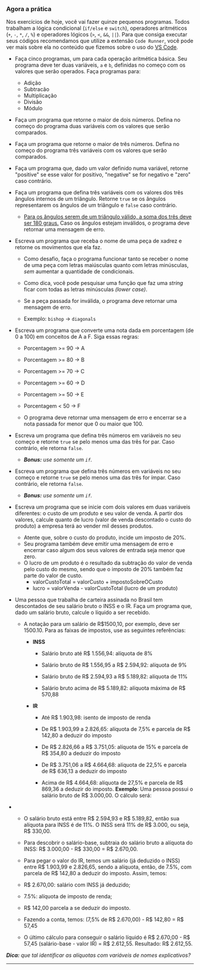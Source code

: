 
### Agora a prática

Nos exercícios de hoje, você vai fazer quinze pequenos programas. Todos trabalham a lógica condicional (`if/else` e `switch`), operadores aritméticos (`+`, `-`, `*`, `/`, `%`) e operadores lógicos (`>`, `<`, `&&`, `||`). Para que consiga executar seus códigos recomendamos que utilize a extensão `Code Runner`, você pode ver mais sobre ela no conteúdo que fizemos sobre o uso do [VS Code](/real-life-engineer/vscode).

 -  Faça cinco programas, um para cada operação aritmética básica. Seu programa deve ter duas variáveis, `a` e `b`, definidas no começo com os valores que serão operados. Faça programas para:

    *   Adição
    *   Subtracão
    *   Multiplicação
    *   Divisão
    *   Módulo
 -  Faça um programa que retorne o maior de dois números. Defina no começo do programa duas variáveis com os valores que serão comparados.

 -  Faça um programa que retorne o maior de três números. Defina no começo do programa três variáveis com os valores que serão comparados.

 -  Faça um programa que, dado um valor definido numa variável, retorne "positive" se esse valor for positivo, "negative" se for negativo e "zero" caso contrário.

 -  Faça um programa que defina três variáveis com os valores dos três ângulos internos de um triângulo. Retorne `true` se os ângulos representarem os ângulos de um triângulo e `false` caso contrário.

    *   [Para os ângulos serem de um triângulo válido, a soma dos três deve ser 180 graus.](https://blogdoenem.com.br/triangulos-propriedades/) Caso os ângulos estejam inválidos, o programa deve retornar uma mensagem de erro.
 -  Escreva um programa que receba o nome de uma peça de xadrez e retorne os movimentos que ela faz.

    *   Como desafio, faça o programa funcionar tanto se receber o nome de uma peça com letras maiúsculas quanto com letras minúsculas, _sem_ aumentar a quantidade de condicionais.

    *   Como dica, você pode pesquisar uma função que faz uma _string_ ficar com todas as letras minúsculas _(lower case)_.

    *   Se a peça passada for inválida, o programa deve retornar uma mensagem de erro.

    *   Exemplo: `bishop` -> `diagonals`

 -  Escreva um programa que converte uma nota dada em porcentagem (de 0 a 100) em conceitos de A a F. Siga essas regras:

    *   Porcentagem >= 90 -> A

    *   Porcentagem >= 80 -> B

    *   Porcentagem >= 70 -> C

    *   Porcentagem >= 60 -> D

    *   Porcentagem >= 50 -> E

    *   Porcentagem < 50 -> F

    *   O programa deve retornar uma mensagem de erro e encerrar se a nota passada for menor que 0 ou maior que 100.

 -  Escreva um programa que defina três números em variáveis no seu começo e retorne `true` se pelo menos uma das três for par. Caso contrário, ele retorna `false`.

    *   _**Bonus:** use somente um `if`._
 -  Escreva um programa que defina três números em variáveis no seu começo e retorne `true` se pelo menos uma das três for ímpar. Caso contrário, ele retorna `false`.

    *   _**Bonus:** use somente um `if`._
 -  Escreva um programa que se inicie com dois valores em duas variáveis diferentes: o custo de um produto e seu valor de venda. A partir dos valores, calcule quanto de lucro (valor de venda descontado o custo do produto) a empresa terá ao vender mil desses produtos.
    *   Atente que, sobre o custo do produto, incide um imposto de 20%.
    *   Seu programa também deve emitir uma mensagem de erro e encerrar caso algum dos seus valores de entrada seja menor que zero.
    *   O lucro de um produto é o resultado da subtração do valor de venda pelo custo do mesmo, sendo que o imposto de 20% também faz parte do valor de custo.
        *   valorCustoTotal = valorCusto + impostoSobreOCusto
        *   lucro = valorVenda - valorCustoTotal (lucro de um produto)
 -  Uma pessoa que trabalha de carteira assinada no Brasil tem descontados de seu salário bruto o INSS e o IR. Faça um programa que, dado um salário bruto, calcule o líquido a ser recebido.
    *   A notação para um salário de R$1500,10, por exemplo, deve ser 1500.10\. Para as faixas de impostos, use as seguintes referências:

        *   **INSS**

            *   Salário bruto até R$ 1.556,94: alíquota de 8%

            *   Salário bruto de R$ 1.556,95 a R$ 2.594,92: alíquota de 9%

            *   Salário bruto de R$ 2.594,93 a R$ 5.189,82: alíquota de 11%

            *   Salário bruto acima de R$ 5.189,82: alíquota máxima de R$ 570,88

        *   **IR**

            *   Até R$ 1.903,98: isento de imposto de renda

            *   De R$ 1.903,99 a 2.826,65: alíquota de 7,5% e parcela de R$ 142,80 a deduzir do imposto

            *   De R$ 2.826,66 a R$ 3.751,05: alíquota de 15% e parcela de R$ 354,80 a deduzir do imposto

            *   De R$ 3.751,06 a R$ 4.664,68: alíquota de 22,5% e parcela de R$ 636,13 a deduzir do imposto

            *   Acima de R$ 4.664,68: alíquota de 27,5% e parcela de R$ 869,36 a deduzir do imposto.
    **Exemplo**: Uma pessoa possui o salário bruto de R$ 3.000,00\. O cálculo será:

 - *   O salário bruto está entre R$ 2.594,93 e R$ 5.189,82, então sua alíquota para INSS é de 11%. O INSS será 11% de R$ 3.000, ou seja, R$
   330,00.

    *   Para descobrir o salário-base, subtraia do salário bruto a alíquota do INSS: R$ 3.000,00 - R$ 330,00 = R$ 2.670,00.
    *   Para pegar o valor do IR, temos um salário (já deduzido o INSS) entre R$ 1.903,99 e 2.826,65, sendo a alíquota, então, de 7.5%, com parcela de R$ 142,80 a deduzir do imposto. Assim, temos:
    *   R$ 2.670,00: salário com INSS já deduzido;
    *   7.5%: alíquota de imposto de renda;
    *   R$ 142,00 parcela a se deduzir do imposto.
    *   Fazendo a conta, temos: (7,5% de R$ 2.670,00) - R$ 142,80 = R$ 57,45
    *   O último cálculo para conseguir o salário líquido é R$ 2.670,00 - R$ 57,45 (salário-base - valor IR) = R$ 2.612,55.
    Resultado: R$ 2.612,55.

_**Dica:** que tal identificar as alíquotas com variáveis de nomes explicativos?_

* * *
